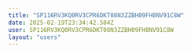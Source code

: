 ```yaml
---
title: "SP116RV3KQ0RV3CPR6DKT08N3ZZBH09FH8NV91C8W"
date: 2025-02-19T23:34:42.504Z
user: SP116RV3KQ0RV3CPR6DKT08N3ZZBH09FH8NV91C8W
layout: "users"
---
```

    